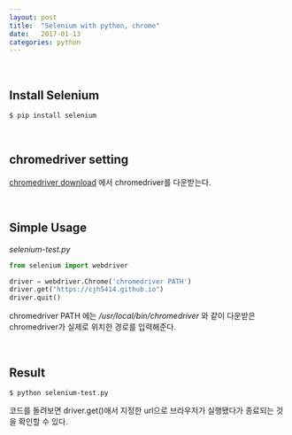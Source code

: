 ```yaml
---
layout: post
title:  "Selenium with python, chrome"
date:   2017-01-13
categories: python
---
```


<br/>  

## Install Selenium  

```
$ pip install selenium
```  

<br/>  

## chromedriver setting  

[chromedriver download](https://sites.google.com/a/chromium.org/chromedriver/downloads) 에서 chromedriver를 다운받는다.  


<br/>  

## Simple Usage  

_selenium-test.py_  

```python  
from selenium import webdriver

driver = webdriver.Chrome('chromedriver PATH')
driver.get("https://cjh5414.github.io")
driver.quit()
```  

chromedriver PATH 에는 _/usr/local/bin/chromedriver_ 와 같이 다운받은 chromedriver가 실제로 위치한 경로를 입력해준다.  

<br/>  

## Result  

```
$ python selenium-test.py
```  

코드를 돌려보면 driver.get()애서 지정한 url으로 브라우저가 실행됐다가 종료되는 것을 확인할 수 있다.  
